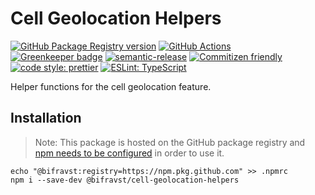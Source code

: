 # Cell Geolocation Helpers

[![GitHub Package Registry version](https://img.shields.io/github/release/bifravst/cell-geolocation-helpers.svg?label=GPR&logo=github)](https://github.com/bifravst/cell-geolocation-helpers/packages/46253)
[![GitHub Actions](https://github.com/bifravst/cell-geolocation-helpers/workflows/Test%20and%20Release/badge.svg)](https://github.com/bifravst/cell-geolocation-helpers/actions)
[![Greenkeeper badge](https://badges.greenkeeper.io/bifravst/cell-geolocation-helpers.svg)](https://greenkeeper.io/)
[![semantic-release](https://img.shields.io/badge/%20%20%F0%9F%93%A6%F0%9F%9A%80-semantic--release-e10079.svg)](https://github.com/semantic-release/semantic-release)
[![Commitizen friendly](https://img.shields.io/badge/commitizen-friendly-brightgreen.svg)](http://commitizen.github.io/cz-cli/)
[![code style: prettier](https://img.shields.io/badge/code_style-prettier-ff69b4.svg)](https://github.com/prettier/prettier/)
[![ESLint: TypeScript](https://img.shields.io/badge/ESLint-TypeScript-blue.svg)](https://github.com/typescript-eslint/typescript-eslint)

Helper functions for the cell geolocation feature.

## Installation

> Note: This package is hosted on the GitHub package registry and
> [npm needs to be configured](https://help.github.com/en/articles/configuring-npm-for-use-with-github-package-registry#installing-a-package)
> in order to use it.

    echo "@bifravst:registry=https://npm.pkg.github.com" >> .npmrc
    npm i --save-dev @bifravst/cell-geolocation-helpers
